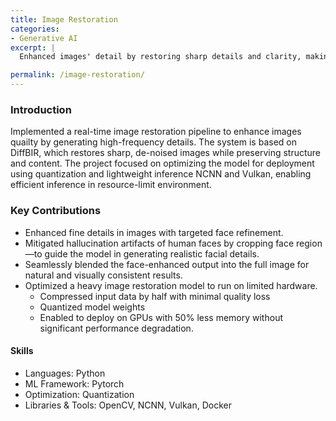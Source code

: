 ```yaml
---
title: Image Restoration
categories:
- Generative AI
excerpt: |
  Enhanced images' detail by restoring sharp details and clarity, making them look clean and high-resolution.

permalink: /image-restoration/
---
```


### Introduction
Implemented a real-time image restoration pipeline to enhance images quailty by generating high-frequency details. The system is based on DiffBIR, which restores sharp, de-noised images while preserving structure and content. The project focused on optimizing the model for deployment using quantization and lightweight inference NCNN and Vulkan, enabling efficient inference in resource-limit environment.

### Key Contributions
- Enhanced fine details in images with targeted face refinement.
- Mitigated hallucination artifacts of human faces by cropping face region—to guide the model in generating realistic facial details.
- Seamlessly blended the face-enhanced output into the full image for natural and visually consistent results.
- Optimized a heavy image restoration model to run on limited hardware.
  - Compressed input data by half with minimal quality loss
  - Quantized model weights
  - Enabled to deploy on GPUs with 50% less memory without significant performance degradation.

#### Skills
- Languages: Python
- ML Framework: Pytorch
- Optimization: Quantization
- Libraries & Tools: OpenCV, NCNN, Vulkan, Docker